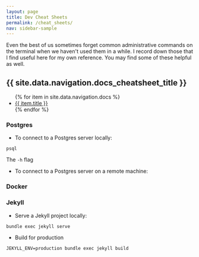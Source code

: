 ```yaml
---
layout: page
title: Dev Cheat Sheets
permalink: /cheat_sheets/
nav: sidebar-sample
---
```

Even the best of us sometimes forget common administrative commands on the
terminal when we
haven't used them in a while. I record down those that I find useful here for
my own reference. You may find some of these helpful as well.

<h2>{{ site.data.navigation.docs_cheatsheet_title }}</h2>
<ul>
   {% for item in site.data.navigation.docs %}
      <li><a href="{{ item.url | relative_url }}">{{ item.title }}</a></li>
   {% endfor %}
</ul>


### Postgres

- To connect to a Postgres server locally:
```
psql
```
The `-h` flag

- To connect to a Postgres server on a remote machine:

### Docker
### Jekyll
- Serve a Jekyll project locally:
```
bundle exec jekyll serve
```
- Build for production
```
JEKYLL_ENV=production bundle exec jekyll build
```
